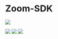 # Zoom-SDK

![](https://avatars.githubusercontent.com/u/29114944?s=200&v=4)

![](https://img.shields.io/node/v/passport) ![](https://img.shields.io/github/languages/code-size/amrshadid/Zoom-SDK) ![](https://img.shields.io/reddit/user-karma/combined/Amr-Shadid?style=social)
